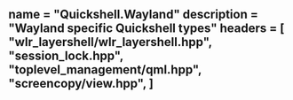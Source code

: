 name = "Quickshell.Wayland"
description = "Wayland specific Quickshell types"
headers = [
	"wlr_layershell/wlr_layershell.hpp",
	"session_lock.hpp",
	"toplevel_management/qml.hpp",
	"screencopy/view.hpp",
]
-----
